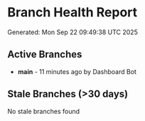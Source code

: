 # Branch Health Report
Generated: Mon Sep 22 09:49:38 UTC 2025

## Active Branches
- **main** - 11 minutes ago by Dashboard Bot

## Stale Branches (>30 days)
No stale branches found
